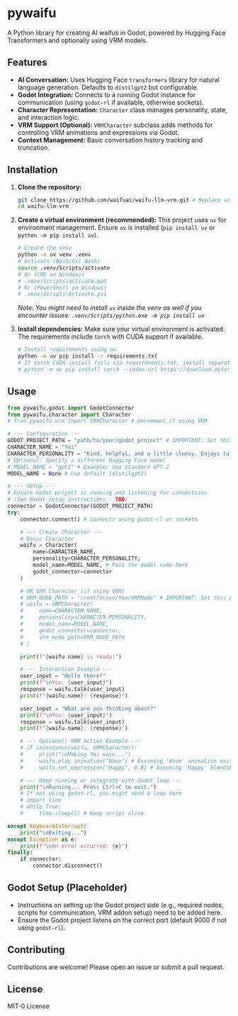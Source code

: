 # pywaifu

A Python library for creating AI waifus in Godot, powered by Hugging Face Transformers and optionally using VRM models.

## Features

*   **AI Conversation:** Uses Hugging Face `transformers` library for natural language generation. Defaults to `distilgpt2` but configurable.
*   **Godot Integration:** Connects to a running Godot instance for communication (using `godot-rl` if available, otherwise sockets).
*   **Character Representation:** `Character` class manages personality, state, and interaction logic.
*   **VRM Support (Optional):** `VRMCharacter` subclass adds methods for controlling VRM animations and expressions via Godot.
*   **Context Management:** Basic conversation history tracking and truncation.

## Installation

1.  **Clone the repository:**
    ```bash
    git clone https://github.com/waifuai/waifu-llm-vrm.git # Replace with actual URL
    cd waifu-llm-vrm
    ```

2.  **Create a virtual environment (recommended):**
    This project uses `uv` for environment management. Ensure `uv` is installed (`pip install uv` or `python -m pip install uv`).
    ```bash
    # Create the venv
    python -m uv venv .venv
    # Activate (Bash/Git Bash)
    source .venv/Scripts/activate
    # Or (CMD on Windows)
    # .venv\Scripts\activate.bat
    # Or (PowerShell on Windows)
    # .venv\Scripts\Activate.ps1
    ```
    *Note: You might need to install `uv` inside the venv as well if you encounter issues: `.venv/Scripts/python.exe -m pip install uv`*

3.  **Install dependencies:**
    Make sure your virtual environment is activated. The requirements include `torch` with CUDA support if available.
    ```bash
    # Install requirements using uv
    python -m uv pip install -r requirements.txt
    # If torch CUDA install fails via requirements.txt, install separately:
    # python -m uv pip install torch --index-url https://download.pytorch.org/whl/cu121 # Adjust cuXXX for your CUDA version
    ```

## Usage

```python
from pywaifu.godot import GodotConnector
from pywaifu.character import Character
# from pywaifu.vrm import VRMCharacter # Uncomment if using VRM

# --- Configuration ---
GODOT_PROJECT_PATH = "path/to/your/godot_project" # IMPORTANT: Set this path
CHARACTER_NAME = "Yui"
CHARACTER_PERSONALITY = "Kind, helpful, and a little clumsy. Enjoys talking about technology."
# Optional: Specify a different Hugging Face model
# MODEL_NAME = "gpt2" # Example: Use standard GPT-2
MODEL_NAME = None # Use default (distilgpt2)

# --- Setup ---
# Ensure Godot project is running and listening for connections
# (See Godot setup instructions - TBD)
connector = GodotConnector(GODOT_PROJECT_PATH)
try:
    connector.connect() # Connects using godot-rl or sockets

    # --- Create Character ---
    # Basic Character
    waifu = Character(
        name=CHARACTER_NAME,
        personality=CHARACTER_PERSONALITY,
        model_name=MODEL_NAME, # Pass the model name here
        godot_connector=connector
    )

    # OR VRM Character (if using VRM)
    # VRM_NODE_PATH = "/root/Scene/YourVRMNode" # IMPORTANT: Set this path in Godot scene
    # waifu = VRMCharacter(
    #     name=CHARACTER_NAME,
    #     personality=CHARACTER_PERSONALITY,
    #     model_name=MODEL_NAME,
    #     godot_connector=connector,
    #     vrm_node_path=VRM_NODE_PATH
    # )

    print(f"{waifu.name} is ready!")

    # --- Interaction Example ---
    user_input = "Hello there!"
    print(f"\nYou: {user_input}")
    response = waifu.talk(user_input)
    print(f"{waifu.name}: {response}")

    user_input = "What are you thinking about?"
    print(f"\nYou: {user_input}")
    response = waifu.talk(user_input)
    print(f"{waifu.name}: {response}")

    # --- Optional: VRM Action Example ---
    # if isinstance(waifu, VRMCharacter):
    #     print("\nMaking Yui wave...")
    #     waifu.play_animation("Wave") # Assuming 'Wave' animation exists
    #     waifu.set_expression("Happy", 0.8) # Assuming 'Happy' blendshape exists

    # --- Keep running or integrate with Godot loop ---
    print("\nRunning... Press Ctrl+C to exit.")
    # If not using godot-rl, you might need a loop here
    # import time
    # while True:
    #     time.sleep(1) # Keep script alive

except KeyboardInterrupt:
    print("\nExiting...")
except Exception as e:
    print(f"\nAn error occurred: {e}")
finally:
    if connector:
        connector.disconnect()

```

## Godot Setup (Placeholder)

*   Instructions on setting up the Godot project side (e.g., required nodes, scripts for communication, VRM addon setup) need to be added here.
*   Ensure the Godot project listens on the correct port (default 9000 if not using `godot-rl`).

## Contributing

Contributions are welcome! Please open an issue or submit a pull request.

## License

MIT-0 License